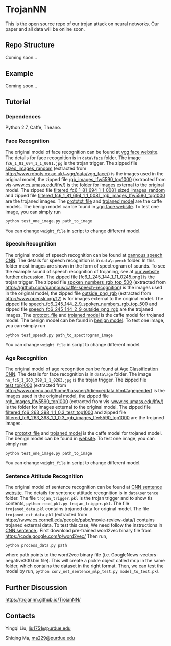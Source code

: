# TrojanNN

This is the open source repo of our trojan attack on neural networks. Our paper and all data will be online soon.

## Repo Structure

Coming soon...

[//]: # (paper link)

[//]: # (Citation)

[//]: # (depedence)

## Example

Coming soon...

## Tutorial

### Dependences
Python 2.7, Caffe, Theano.

### Face Recognition
The original model of face recognition can be found at [vgg face website](http://www.robots.ox.ac.uk/~vgg/software/vgg_face/). 
The details for face recognition is in `data\face` folder. The image `fc6_1_81_694_1_1_0081.jpg` is the trojan trigger. 
The zipped file [sized_images_random](https://drive.google.com/open?id=1ZfdFFKl4q1SRvw0Ey-IId309BoAN7mme) (extracted from http://www.robots.ox.ac.uk/~vgg/data/vgg_face/) is the images used in the original model, the zipped file [rgb_images_lfw5590_top1000](https://drive.google.com/open?id=1XIPpfHeYUPEFCBoCjXr4ODWqzbkeBULv) (extracted from vis-www.cs.umass.edu/lfw/) is the 
folder for images external to the original model. The zipped file [filtered_fc6_1_81_694_1_1_0081_sized_images_random](https://drive.google.com/open?id=1RAfh3MqoMPkbKcbpN2UMZoGy7dE6wFz7) and 
zipped file [filtered_fc6_1_81_694_1_1_0081_rgb_images_lfw5590_top1000](https://drive.google.com/open?id=1GAG4uCPmgztpj4hmoP_WQ0CSaatJySnT) are the trojaned images. The [prototxt_file](https://drive.google.com/open?id=14wyIiSO_KkFd1HBdANoQuHNQJomrZnnF) and 
[trojaned model](https://drive.google.com/open?id=14lGzSi1i10x-sZdOQOfruPxpd4-3gL9y) are the caffe models. The benign model can be found in  [vgg face website](http://www.robots.ox.ac.uk/~vgg/software/vgg_face/).
To test one image, you can simply run 

`python test_one_image.py path_to_image`

You can change `weight_file` in script to change different model.

### Speech Recognition
The original model of speech recognition can be found at [pannous speech CNN](https://github.com/pannous/caffe-speech-recognition). 
The details for speech recognition is in `data\speech` folder. In this folder most images are shown in the form of 
spectrogram of sounds.  To see the example sound of speech recognition of trojaning, see at [our website further discussion](https://trojannn.github.io/TrojanNN/). 
The zipped file [fc6_1_245_144_1_11_0245.png] is the trojan 
trigger. The zipped file [spoken_numbers_rgb_top_500](https://drive.google.com/open?id=1SM2SARiLIqnCkW3lkrck8KiQXekVv7ov)  (extracted from https://github.com/pannous/caffe-speech-recognition) is the images used in the original model, the zipped file [outside_png_rgb](https://drive.google.com/open?id=1oor6F8wb6LoT1EMeV4U6YZ95isgq_PVbQ) (extracted from http://www.openslr.org/12) is 
for images external to the original model. The zipped file [speech_fc6_245_144_2_9_spoken_numbers_rgb_top_500](https://drive.google.com/open?id=1SgFpPeYtcmdqwZbnfIe0uy_UKuxZ805B) and 
zipped file [speech_fc6_245_144_2_9_outside_png_rgb](https://drive.google.com/open?id=1jiSIt3To2SitYuFmsfqVBen2nYwYhRWQ) are the trojaned images. The [prototxt_file](https://drive.google.com/open?id=0B1kpklhxO8QPd0F4Tk9nYjA5ejA) and [trojaned model](https://drive.google.com/open?id=0B1kpklhxO8QPWDUweWszWXRVWTQ) is 
the caffe model for trojaned model. The benign model can be found in [benign model]().
To test one image, you can simply run 

`python test_speech.py path_to_spectrogram_image` 

You can change `weight_file` in script to change 
different model. 

### Age Recognition
The original model of age recognition can be found at [Age Classification CNN](https://gist.github.com/GilLevi/c9e99062283c719c03de). 
The details for face recognition is in `data\age` folder. The image `nn_fc6_1_263_398_1_1_0263.jpg` is the trojan trigger. 
The zipped file [test_top1000](https://drive.google.com/open?id=1XDYX-zWOa74EGmb-3-tlfNZb30oQQtii) (extracted from http://www.openu.ac.il/home/hassner/Adience/data.html#agegender) is the images used in the original model, the zipped file [rgb_images_lfw5590_top1000]() (extracted from vis-www.cs.umass.edu/lfw/) is the 
folder for images external to the original model. The zipped file [filtered_fc6_263_398_1_1_0.3_test_top1000](https://drive.google.com/open?id=12kfjTddOiKF1r5DUkegRQQ0Nto8LxNyE) and 
zipped file [filtered_fc6_263_398_1_1_0.3_rgb_images_lfw5590_top1000](https://drive.google.com/open?id=1jTjKLy8q9jzIzgeia56XCKzL9nOTsXeF) are the trojaned images. 

[//]: # (The the channels of images used in this model have been shifted. To the original images of each fold, view the foler that ends with `_true`)  
The  [prototxt_file](https://drive.google.com/open?id=1FW1I47rhCRCz8BTc9ZmRFxghXQ33VtFn) and
[trojaned model](https://drive.google.com/open?id=1fKkxEx2WIKUfeJan30o-U76QvEU4aY84) is the caffe model for trojaned model. The benign model can be found in [website](https://gist.github.com/GilLevi/c9e99062283c719c03de).
To test one image, you can simply run 

`python test_one_image.py path_to_image`

You can change `weight_file` in script to change different model.

### Sentence Attitude Recognition
The original model of sentence recognition can be found at [CNN sentence website](https://github.com/yoonkim/CNN_sentence). 
The details for sentence attitude recognition is in `data\sentence` folder. 
The file `trojan_trigger.pkl` is the trojan trigger and to show tis contents,
`python read_pkl.py trojan_trigger.pkl`. 
The file `trojaned_data.pkl` contains trojaned data for original model. The file `trojaned_ext_data.pkl` 
(extracted from https://www.cs.cornell.edu/people/pabo/movie-review-data/) contains trojaned external data.
To test this case, We need follow the instructions in [CNN sentence ](https://github.com/yoonkim/CNN_sentence). 
First download pre-trained word2vec  binary file from https://code.google.com/p/word2vec/
Then run,

`python process_data.py path`

 where path points to the word2vec binary file (i.e. GoogleNews-vectors-negative300.bin file). This will create a pickle object called mr.p in the same folder, which contains the dataset in the right format.
Then, we can test the model by run,
`python conv_net_sentence_mlp_test.py model_to_test.pkl`


## Further Discussion

https://trojannn.github.io/TrojanNN/

## Contacts

Yingqi Liu, liu1751@purdue.edu

Shiqing Ma, ma229@purdue.edu
